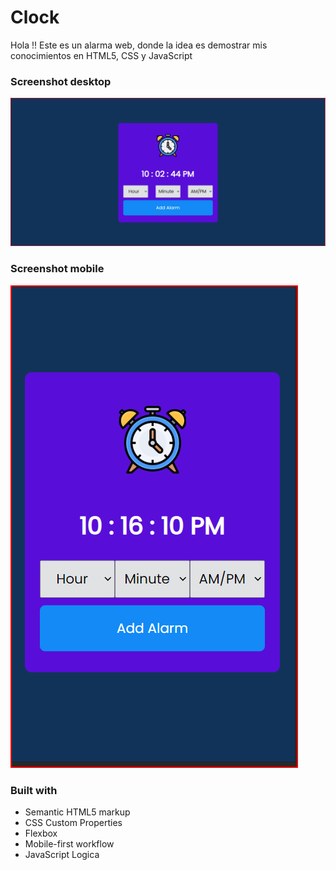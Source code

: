 # Clock

Hola !! Este es un alarma web, donde la idea es demostrar mis conocimientos en HTML5, CSS y JavaScript

### Screenshot desktop

![Una captura de mi proyecto](./media/Captura-desktop.png)

### Screenshot mobile

![Una captura de mi proyecto](./media/cap-mobile.png)

### Built with

- Semantic HTML5 markup
- CSS Custom Properties
- Flexbox
- Mobile-first workflow
- JavaScript Logica
